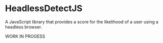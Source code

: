 # HeadlessDetectJS
A JavaScript library that provides a score for the likelihood of a user using a headless browser.


WORK IN PROGESS
